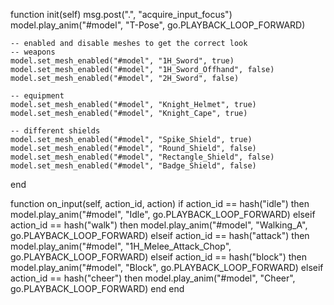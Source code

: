 function init(self)
	msg.post(".", "acquire_input_focus")
	model.play_anim("#model", "T-Pose", go.PLAYBACK_LOOP_FORWARD)

	-- enabled and disable meshes to get the correct look
	-- weapons
	model.set_mesh_enabled("#model", "1H_Sword", true)
	model.set_mesh_enabled("#model", "1H_Sword_Offhand", false)
	model.set_mesh_enabled("#model", "2H_Sword", false)

	-- equipment
	model.set_mesh_enabled("#model", "Knight_Helmet", true)
	model.set_mesh_enabled("#model", "Knight_Cape", true)

	-- different shields
	model.set_mesh_enabled("#model", "Spike_Shield", true)
	model.set_mesh_enabled("#model", "Round_Shield", false)
	model.set_mesh_enabled("#model", "Rectangle_Shield", false)
	model.set_mesh_enabled("#model", "Badge_Shield", false)
end

function on_input(self, action_id, action)
	if action_id == hash("idle") then
		model.play_anim("#model", "Idle", go.PLAYBACK_LOOP_FORWARD)
	elseif action_id == hash("walk") then
		model.play_anim("#model", "Walking_A", go.PLAYBACK_LOOP_FORWARD)
	elseif action_id == hash("attack") then
		model.play_anim("#model", "1H_Melee_Attack_Chop", go.PLAYBACK_LOOP_FORWARD)
	elseif action_id == hash("block") then
		model.play_anim("#model", "Block", go.PLAYBACK_LOOP_FORWARD)
	elseif action_id == hash("cheer") then
		model.play_anim("#model", "Cheer", go.PLAYBACK_LOOP_FORWARD)
	end
end
